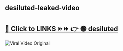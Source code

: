 
 ## desiluted-leaked-video 

# <h2><a href="https://clipsfans.com/desiluted&ref=git">🔗 Click to LINKS ⏩⏩ 👉 🟢 desiluted </a></h2>

<a href="https://clipsfans.com/desiluted&ref=git" rel="nofollow" data-target="animated-image.originalLink"><img src="https://i.ibb.co.com/xMMVF88/686577567.gif" alt="Viral Video Original" style="max-width: 100%; display: inline-block;" data-target="animated-image.originalImage"></a>

